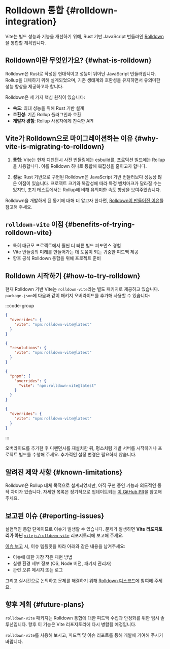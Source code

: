 # Rolldown 통합 {#rolldown-integration}

Vite는 빌드 성능과 기능을 개선하기 위해, Rust 기반 JavaScript 번들러인 [Rolldown](https://rolldown.rs)을 통합할 계획입니다.

## Rolldown이란 무엇인가요? {#what-is-rolldown}

Rolldown은 Rust로 작성된 현대적이고 성능이 뛰어난 JavaScript 번들러입니다. Rollup을 대체하기 위해 설계되었으며, 기존 생태계와 호환성을 유지하면서 유의미한 성능 향상을 제공하고자 합니다.

Rolldown은 세 가지 핵심 원칙이 있습니다:

- **속도**: 최대 성능을 위해 Rust 기반 설계
- **호환성**: 기존 Rollup 플러그인과 호환
- **개발자 경험**: Rollup 사용자에게 친숙한 API

## Vite가 Rolldown으로 마이그레이션하는 이유 {#why-vite-is-migrating-to-rolldown}

1. **통합**: Vite는 현재 디펜던시 사전 번들링에는 esbuild를, 프로덕션 빌드에는 Rollup을 사용합니다. 이를 Rolldown 하나로 통합해 복잡성을 줄이고자 합니다.

2. **성능**: Rust 기반으로 구현된 Rolldown은 JavaScript 기반 번들러보다 성능상 많은 이점이 있습니다. 프로젝트 크기와 복잡성에 따라 특정 벤치마크가 달라질 수는 있지만, 초기 테스트에서는 Rollup에 비해 유의미한 속도 향상을 보여주었습니다.

Rolldown을 개발하게 된 동기에 대해 더 알고자 한다면, [Rolldown이 만들어진 이유](https://rolldown.rs/guide/#why-rolldown)를 참고해 주세요.

## `rolldown-vite` 이점 {#benefits-of-trying-rolldown-vite}

- 특히 대규모 프로젝트에서 훨씬 더 빠른 빌드 퍼포먼스 경험
- Vite 번들링의 미래를 만들어가는 데 도움이 되는 귀중한 피드백 제공
- 향후 공식 Rolldown 통합을 위해 프로젝트 준비

## Rolldown 시작하기 {#how-to-try-rolldown}

현재 Rolldown 기반 Vite는 `rolldown-vite`라는 별도 패키지로 제공하고 있습니다. `package.json`에 다음과 같이 패키지 오버라이드를 추가해 사용할 수 있습니다:

:::code-group

```json [npm]
{
  "overrides": {
    "vite": "npm:rolldown-vite@latest"
  }
}
```

```json [Yarn]
{
  "resolutions": {
    "vite": "npm:rolldown-vite@latest"
  }
}
```

```json [pnpm]
{
  "pnpm": {
    "overrides": {
      "vite": "npm:rolldown-vite@latest"
    }
  }
}
```

```json [Bun]
{
  "overrides": {
    "vite": "npm:rolldown-vite@latest"
  }
}
```

:::

오버라이드를 추가한 후 디펜던시를 재설치한 뒤, 평소처럼 개발 서버를 시작하거나 프로젝트 빌드를 수행해 주세요. 추가적인 설정 변경은 필요하지 않습니다.

## 알려진 제약 사항 {#known-limitations}

Rolldown은 Rollup 대체 목적으로 설계되었지만, 아직 구현 중인 기능과 의도적인 동작 차이가 있습니다. 자세한 목록은 정기적으로 업데이트되는 [이 GitHub PR](https://github.com/vitejs/rolldown-vite/pull/84#issue-2903144667)을 참고해 주세요.

## 보고된 이슈 {#reporting-issues}

실험적인 통합 단계이므로 이슈가 발생할 수 있습니다. 문제가 발생하면 **Vite 리포지토리가 아닌** [`vitejs/rolldown-vite`](https://github.com/vitejs/rolldown-vite) 리포지토리에 보고해 주세요.

[이슈 보고](https://github.com/vitejs/rolldown-vite/issues/new) 시, 이슈 템플릿을 따라 아래와 같은 내용을 남겨주세요:

- 이슈에 대한 가장 작은 재현 방법
- 실행 환경 세부 정보 (OS, Node 버전, 패키지 관리자)
- 관련 오류 메시지 또는 로그

그리고 실시간으로 논의하고 문제를 해결하기 위해 [Rolldown 디스코드](https://chat.rolldown.rs/)에 참여해 주세요.

## 향후 계획 {#future-plans}

`rolldown-vite` 패키지는 Rolldown 통합에 대한 피드백 수집과 안정화를 위한 임시 솔루션입니다. 향후 이 기능은 Vite 리포지토리에 다시 병합될 예정입니다.

`rolldown-vite`를 사용해 보시고, 피드백 및 이슈 리포트를 통해 개발에 기여해 주시기 바랍니다.